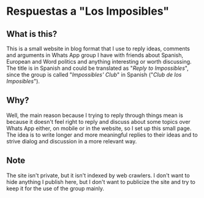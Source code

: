 # Respuestas a "Los Imposibles"

## What is this?

This is a small website in blog format that I use to reply ideas, comments and arguments in Whats App group I have with friends about Spanish, European and Word politics and anything interesting or worth discussing.  The title is in Spanish and could be translated  as "*Reply to Impossibles*", since the group is called  "*Impossibles' Club*" in Spanish ("*Club de los Imposibles*"). 

## Why?

Well, the main reason because I trying to reply through things mean is because it doesn't feel right to reply and discuss about some topics over  Whats App either, on mobile or in the website, so I set up this small page. The idea is to write longer and more meaningful replies to their ideas and to strive dialog and discussion in a more relevant way. 

## Note

The site isn't private, but it isn't indexed by web crawlers. I don't want to hide anything I publish here, but I don't want to publicize the site and try to keep it for the use of the group mainly.  